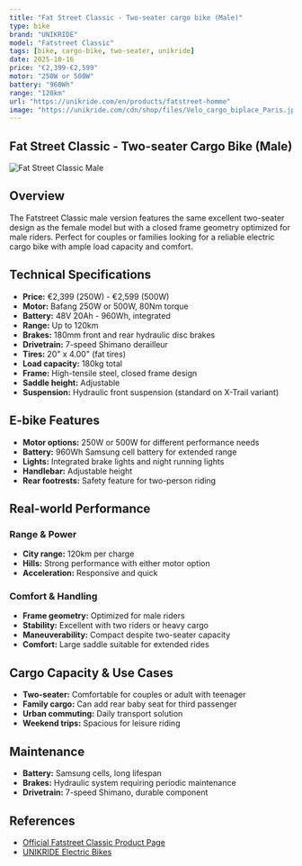 ```yaml
---
title: "Fat Street Classic - Two-seater cargo bike (Male)"
type: bike
brand: "UNIKRIDE"
model: "Fatstreet Classic"
tags: [bike, cargo-bike, two-seater, unikride]
date: 2025-10-16
price: "€2,399-€2,599"
motor: "250W or 500W"
battery: "960Wh"
range: "120km"
url: "https://unikride.com/en/products/fatstreet-homme"
image: "https://unikride.com/cdn/shop/files/Velo_cargo_biplace_Paris.jpg"
---
```


## Fat Street Classic - Two-seater Cargo Bike (Male)

![Fat Street Classic Male](https://unikride.com/cdn/shop/files/Velo_cargo_biplace_Paris.jpg)

## Overview

The Fatstreet Classic male version features the same excellent two-seater design as the female model but with a closed frame geometry optimized for male riders. Perfect for couples or families looking for a reliable electric cargo bike with ample load capacity and comfort.

## Technical Specifications

<!-- BIKE_SPECS_TABLE_START -->
<!-- BIKE_SPECS_TABLE_END -->

- **Price:** €2,399 (250W) - €2,599 (500W)
- **Motor:** Bafang 250W or 500W, 80Nm torque
- **Battery:** 48V 20Ah - 960Wh, integrated
- **Range:** Up to 120km
- **Brakes:** 180mm front and rear hydraulic disc brakes
- **Drivetrain:** 7-speed Shimano derailleur
- **Tires:** 20" x 4.00" (fat tires)
- **Load capacity:** 180kg total
- **Frame:** High-tensile steel, closed frame design
- **Saddle height:** Adjustable
- **Suspension:** Hydraulic front suspension (standard on X-Trail variant)

## E-bike Features

- **Motor options:** 250W or 500W for different performance needs
- **Battery:** 960Wh Samsung cell battery for extended range
- **Lights:** Integrated brake lights and night running lights
- **Handlebar:** Adjustable height
- **Rear footrests:** Safety feature for two-person riding

## Real-world Performance

### Range & Power

- **City range:** 120km per charge
- **Hills:** Strong performance with either motor option
- **Acceleration:** Responsive and quick

### Comfort & Handling

- **Frame geometry:** Optimized for male riders
- **Stability:** Excellent with two riders or heavy cargo
- **Maneuverability:** Compact despite two-seater capacity
- **Comfort:** Large saddle suitable for extended rides

## Cargo Capacity & Use Cases

- **Two-seater:** Comfortable for couples or adult with teenager
- **Family cargo:** Can add rear baby seat for third passenger
- **Urban commuting:** Daily transport solution
- **Weekend trips:** Spacious for leisure riding

## Maintenance

- **Battery:** Samsung cells, long lifespan
- **Brakes:** Hydraulic system requiring periodic maintenance
- **Drivetrain:** 7-speed Shimano, durable component

## References

- [Official Fatstreet Classic Product Page](https://unikride.com/en/products/fatstreet-homme)
- [UNIKRIDE Electric Bikes](https://unikride.com/en/collections/velos-electriques)
